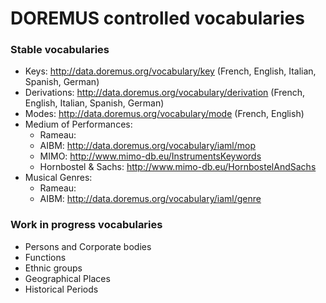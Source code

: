 DOREMUS controlled vocabularies
========

### Stable vocabularies

* Keys: http://data.doremus.org/vocabulary/key (French, English, Italian, Spanish, German)
* Derivations: http://data.doremus.org/vocabulary/derivation (French, English, Italian, Spanish, German)
* Modes: http://data.doremus.org/vocabulary/mode (French, English)
* Medium of Performances:
  * Rameau:
  * AIBM: http://data.doremus.org/vocabulary/iaml/mop
  * MIMO: http://www.mimo-db.eu/InstrumentsKeywords
  * Hornbostel & Sachs: http://www.mimo-db.eu/HornbostelAndSachs
* Musical Genres:
  * Rameau:
  * AIBM: http://data.doremus.org/vocabulary/iaml/genre
  
### Work in progress vocabularies

* Persons and Corporate bodies
* Functions
* Ethnic groups
* Geographical Places
* Historical Periods


